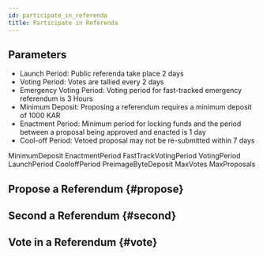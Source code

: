 ```yaml
---
id: participate_in_referenda
title: Participate in Referenda
---
```


## Parameters
* Launch Period: Public referenda take place 2 days
* Voting Period: Votes are tallied every 2 days
* Emergency Voting Period: Voting period for fast-tracked emergency referendum is 3 Hours
* Minimum Deposit: Proposing a referendum requires a minimum deposit of 1000 KAR
* Enactment Period: Minimum period for locking funds and the period between a proposal being approved and enacted is 1 day
* Cool-off Period: Vetoed proposal may not be re-submitted within 7 days

MinimumDeposit
EnactmentPeriod
FastTrackVotingPeriod
VotingPeriod
LaunchPeriod
CooloffPeriod
PreimageByteDeposit
MaxVotes
MaxProposals
## Propose a Referendum {#propose}

## Second a Referendum {#second}

## Vote in a Referendum {#vote}
